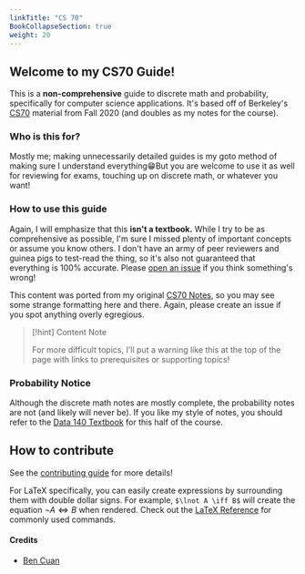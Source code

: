 ```yaml
---
linkTitle: "CS 70"
BookCollapseSection: true
weight: 20
---
```


## Welcome to my CS70 Guide!

This is a **non-comprehensive** guide to discrete math and probability, specifically for computer science applications. It's based off of Berkeley's [CS70](https://www.eecs70.org/) material from Fall 2020 (and doubles as my notes for the course).

### Who is this for?

Mostly me; making unnecessarily detailed guides is my goto method of making sure I understand everything😁But you are welcome to use it as well for reviewing for exams, touching up on discrete math, or whatever you want!

### How to use this guide

Again, I will emphasize that this **isn't a textbook.** While I try to be as comprehensive as possible, I'm sure I missed plenty of important concepts or assume you know others. I don't have an army of peer reviewers and guinea pigs to test-read the thing, so it's also not guaranteed that everything is 100% accurate. Please [open an issue](https://github.com/64bitpandas/cs70-notes/issues) if you think something's wrong!

This content was ported from my original [CS70 Notes](https://cs70.bencuan.me), so you may see some strange formatting here and there. Again, please create an issue if you spot anything overly egregious.


> [!hint] Content Note
>
> For more difficult topics, I'll put a warning like this at the top of the page with links to prerequisites or supporting topics!

### Probability Notice

Although the discrete math notes are mostly complete, the probability notes are not (and likely will never be). If you like my style of notes, you should refer to the [Data 140 Textbook](https://prob140.org/textbook/content/README.html) for this half of the course.

## How to contribute

See the [contributing guide](/contributing) for more details!

For LaTeX specifically, you can easily create expressions by surrounding them with double dollar signs. For example, `$\lnot A \iff B$` will create the equation $\lnot A \iff B$ when rendered. Check out the [LaTeX Reference](/cs70/latex-reference.md) for commonly used commands.

#### Credits

* [Ben Cuan](https://github.com/64bitpandas)
